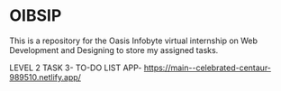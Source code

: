 # OIBSIP
This is a repository for the Oasis Infobyte virtual internship on Web Development and Designing to store my assigned tasks.  

LEVEL 2
TASK 3- TO-DO LIST APP- https://main--celebrated-centaur-989510.netlify.app/
